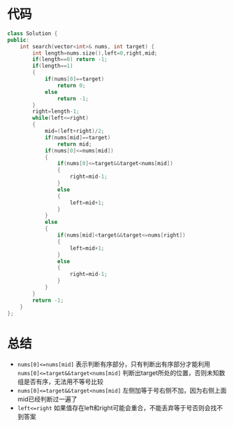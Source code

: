 # 代码

```c++
class Solution {
public:
    int search(vector<int>& nums, int target) {
        int length=nums.size(),left=0,right,mid;
        if(length==0) return -1;
        if(length==1)
        {
            if(nums[0]==target)
                return 0;
            else
                return -1;
        } 
        right=length-1;
        while(left<=right)
        {
            mid=(left+right)/2;
            if(nums[mid]==target)
                return mid;
            if(nums[0]<=nums[mid])
            {
                if(nums[0]<=target&&target<nums[mid])
                {
                    right=mid-1;
                }
                else
                {
                    left=mid+1;
                }
            }
            else
            {
                if(nums[mid]<target&&target<=nums[right])
                {
                    left=mid+1;
                }
                else
                {
                    right=mid-1;
                }
            }
        }
        return -1;
    } 
};
```

# 总结

- `nums[0]<=nums[mid]` 表示判断有序部分，只有判断出有序部分才能利用`nums[0]<=target&&target<nums[mid]` 判断出target所处的位置，否则未知数组是否有序，无法用不等号比较
- `nums[0]<=target&&target<nums[mid]`  左侧加等于号右侧不加，因为右侧上面mid已经判断过一遍了
- `left<=right` 如果值存在left和right可能会重合，不能丢弃等于号否则会找不到答案